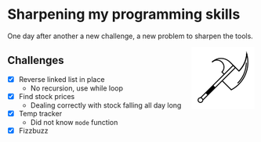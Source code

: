 # Sharpening my programming skills

One day after another a new challenge, a new problem to sharpen
the tools.

<img align="right" alt="mbtoolbox" src="keep_tools_sharp.png" />

## Challenges

- [x] Reverse linked list in place
  - No recursion, use while loop
- [x] Find stock prices
  - Dealing correctly with stock falling all day long
- [x] Temp tracker
  - Did not know `mode` function
- [x] Fizzbuzz
